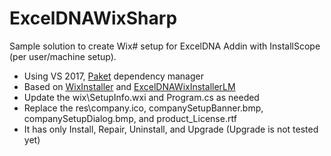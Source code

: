 # ExcelDNAWixSharp
Sample solution to create Wix# setup for ExcelDNA Addin with InstallScope (per user/machine setup).

- Using VS 2017, [Paket] dependency manager
- Based on [WixInstaller] and [ExcelDNAWixInstallerLM]
- Update the wix\SetupInfo.wxi and Program.cs as needed
- Replace the res\company.ico, companySetupBanner.bmp, companySetupDialog.bmp, and product_License.rtf
- It has only Install, Repair, Uninstall, and Upgrade (Upgrade is not tested yet)

[//]: # (These are reference links used in the body of this note and get stripped out when the markdown processor does its job. There is no need to format nicely because it shouldn't be seen. Thanks SO - http://stackoverflow.com/questions/4823468/store-comments-in-markdown-syntax)


[Paket]: <https://fsprojects.github.io/Paket/index.html>
[WixInstaller]: <https://github.com/Excel-DNA/WiXInstaller>
[ExcelDNAWixInstallerLM]: <https://github.com/bpatra/ExcelDNAWixInstallerLM>
